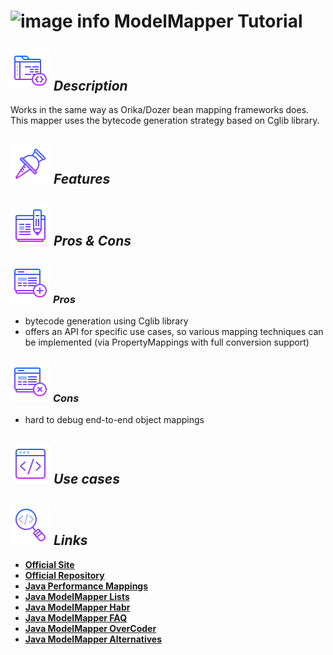 # ![image info](../images/icons8-inspect-code-64.png) ModelMapper Tutorial

## ![image info](../../images/icons8-code-64.png) _Description_

Works in the same way as Orika/Dozer bean mapping frameworks does. This mapper uses the bytecode generation strategy based on Cglib library.

## ![image info](../../images/icons8-attach-64.png) _Features_

## ![image info](../../images/icons8-edit-property-64.png) _Pros & Cons_

### ![image info](../../images/icons8-add-property-64.png) _Pros_

* bytecode generation using Cglib library
* offers an API for specific use cases, so various mapping techniques can be implemented \(via PropertyMappings with full conversion support\)

### ![image info](../../images/icons8-remove-property-64.png) _Cons_

* hard to debug end-to-end object mappings

## ![image info](../../images/icons8-source-64.png) _Use cases_

## ![image info](../../images/icons8-inspect-code-64.png) _Links_

* [**Official Site**](http://modelmapper.org/)
* [**Official Repository**](https://github.com/modelmapper/modelmapper)
* [**Java Performance Mappings**](https://www.baeldung.com/java-performance-mapping-frameworks)
* [**Java ModelMapper Lists**](https://www.baeldung.com/java-modelmapper-lists)
* [**Java ModelMapper Habr**](https://habr.com/ru/post/438808/)
* [**Java ModelMapper FAQ**](https://progi.pro/modelmapper-t19329)
* [**Java ModelMapper OverCoder**](https://overcoder.net/q/696819/modelmapper-%D0%B2%D1%8B%D0%B1%D0%B5%D1%80%D0%B8%D1%82%D0%B5-%D0%BE%D1%82%D0%BE%D0%B1%D1%80%D0%B0%D0%B6%D0%B5%D0%BD%D0%B8%D0%B5-%D0%BD%D0%B0-%D0%BE%D1%81%D0%BD%D0%BE%D0%B2%D0%B5-%D0%B4%D0%BE%D1%87%D0%B5%D1%80%D0%BD%D0%B5%D0%B3%D0%BE-%D0%BA%D0%BB%D0%B0%D1%81%D1%81%D0%B0)
* [**Java ModelMapper Alternatives**](https://java.libhunt.com/modelmapper-alternatives)

